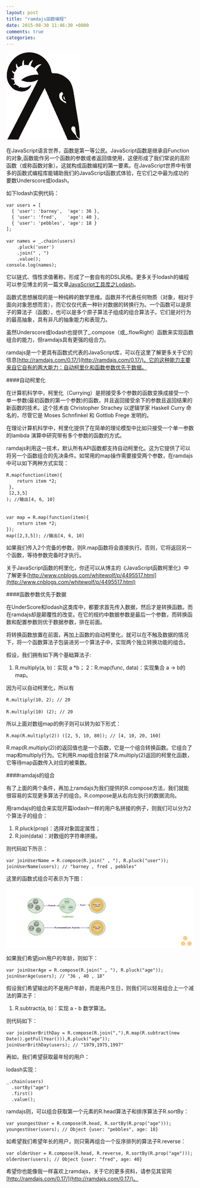 ```yaml
---
layout: post
title: "ramdajs函数编程"
date: 2015-08-30 11:46:30 +0800
comments: true
categories: 
---
```


![ramdajs函数式编程](/images/blog_img/ramda-logo.png)


在JavaScript语言世界，函数是第一等公民。JavaScript函数是继承自Function的对象,函数能作另一个函数的参数或者返回值使用，这便形成了我们常说的高阶函数（或称函数对象）。这就构成函数编程的第一要素。在JavaScript世界中有很多的函数式编程库能辅助我们的JavaScript函数式体验，在它们之中最为成功的要数Underscore或lodash。

如下lodash实例代码：

	var users = [
	  { 'user': 'barney',  'age': 36 },
	  { 'user': 'fred',    'age': 40 },
	  { 'user': 'pebbles', 'age': 18 }
	];

	var names = _.chain(users)
  		.pluck('user')
  		.join(" , ")
  		.value();
	console.log(names);

它以链式、惰性求值著称，形成了一套自有的DSL风格。更多关于lodash的编程可以参见博主的另一篇文章[JavaScript工具库之Lodash](http://greengerong.com/blog/2015/04/11/qian-duan-ku-zhi-lodash/)。

函数式思想展现的是一种纯粹的数学思维。函数并不代表任何物质（对象，相对于面向对象思想而言），而它仅仅代表一种针对数据的转换行为。一个函数可以是原子的算法子（函数），也可以是多个原子算法子组成的组合算法子。它们是对行为的最高抽象，具有非凡的抽象能力和表现力。

虽然Underscore或lodash也提供了_.compose（或_.flowRight）函数来实现函数组合的能力，但ramdajs具有更强的组合力。

ramdajs是一个更具有函数式代表的JavaScript库，可以在这里了解更多关于它的信息[http://ramdajs.com/0.17/](http://ramdajs.com/0.17/)。它的这种能力主要来自它自有的两大能力：自动柯里化和函数参数优先于数据。

####自动柯里化

在计算机科学中，柯里化（Currying）是把接受多个参数的函数变换成接受一个单一参数(最初函数的第一个参数)的函数，并且返回接受余下的参数且返回结果的新函数的技术。这个技术由 Christopher Strachey 以逻辑学家 Haskell Curry 命名的，尽管它是 Moses Schnfinkel 和 Gottlob Frege 发明的。

在理论计算机科学中，柯里化提供了在简单的理论模型中比如只接受一个单一参数的lambda 演算中研究带有多个参数的函数的方式。

ramdajs利用这一技术，默认所有API函数都支持自动柯里化。这为它提供了可以将另一个函数组合的先决条件。如常用的map操作需要接受两个参数，在ramdajs中可以如下两种方式实现：

	R.map(function(item){
	 	return item *2;
	 }, 
	 [2,3,5]
 	); //输出[4, 6, 10]


 	var map = R.map(function(item){
 	 	return item *2;
 	});
 	map([2,3,5]); //输出[4, 6, 10]

如果我们传入2个完备的参数，则R.map函数将会直接执行。否则，它将返回另一个函数，等待参数完备时才执行。

关于JavaScript函数的柯里化，你还可以从博主的《JavaScript函数柯里化》中了解更多[http://www.cnblogs.com/whitewolf/p/4495517.html](http://www.cnblogs.com/whitewolf/p/4495517.html)

####函数参数优先于数据

在UnderScore和lodash这类库中，都要求首先传入数据，然后才是转换函数。而在ramdajs却是颠覆性的改变。在它的规约中数据参数是最后一个参数，而转换函数和配置参数则优于数据参数，排在前面。

将转换函数放置在前面，再加上函数的自动柯里化，就可以在不触及数据的情况下，将一个函数算法子包装进另一个算法子中，实现两个独立转换功能的组合。

假设，我们拥有如下两个基础算法子:

1. R.multiply(a, b)：实现 a *b；
2：R.map(func, data)：实现集合 a -> b的map。

因为可以自动柯里化，所以有

	R.multiply(10, 2); // 20

	R.multiply(10) (2); // 20

所以上面对数组map的例子则可以转为如下形式：

	R.map(R.multiply(2)) ([2, 5, 10, 80]); // [4, 10, 20, 160]

R.map(R.multiply(2))的返回值也是一个函数，它是一个组合转换函数。它组合了map和multiply行为。它利用R.map组合封装了R.multiply(2)返回的柯里化函数，它等待map函数传入对应的被乘数。


####ramdajs的组合

有了上面的两个条件，再加上ramdajs为我们提供的R.compose方法，我们就能很容易的实现更多算法子的组合。R.compose是从右向左执行的数据流向。

用ramdajs的组合来实现开篇lodash一样的用户名拼接的例子，则我们可以分为2个算法子的组合：

1. R.pluck(prop)：选择对象固定属性；
2. R.join(data)：对数组的字符串拼接。

则代码如下所示：

	var joinUserName = R.compose(R.join(" , "), R.pluck("user"));
	joinUserName(users); // "barney , fred , pebbles"

这里的函数式组合可表示为下图：

![函数式组合](/images/blog_img/函数式算法子组合.png)

如果我们希望join用户的年龄，则如下：

	var joinUserAge = R.compose(R.join(" , "), R.pluck("age"));
	joinUserAge(users); // "36 , 40 , 18"

假设我们希望输出的不是用户年龄，而是用户生日，则我们可以轻易组合上一个减法的算法子：

1. R.subtract(a, b)：实现 a - b 数学算法。

则代码如下：

	var joinUserBrithDay = R.compose(R.join(","),R.map(R.subtract(new Date().getFullYear())),R.pluck("age"));
	joinUserBrithDay(users); // "1979,1975,1997"


再如，我们希望获取最年轻的用户：

lodash实现：

	_.chain(users)
	  .sortBy("age")
	  .first()
	  .value();

ramdajs则，可以组合获取第一个元素的R.head算法子和排序算法子R.sortBy：

	var youngestUser = R.compose(R.head, R.sortBy(R.prop("age")));
	youngestUser(users); // Object {user: "pebbles", age: 18}

如希望我们希望年长的用户，则只需再组合一个反序排列的算法子R.reverse：

	var olderUser = R.compose(R.head, R.reverse, R.sortBy(R.prop("age")));
	olderUser(users); // Object {user: "fred", age: 40}			

希望你也能像我一样喜欢上ramdajs，关于它的更多资料，请参见其官网 [http://ramdajs.com/0.17/](http://ramdajs.com/0.17/)。


